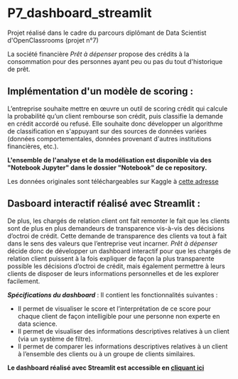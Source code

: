# P7_dashboard_streamlit
Projet réalisé dans le cadre du parcours diplômant de Data Scientist d'OpenClassrooms (projet n°7)

La société financière *Prêt à dépenser* propose des crédits à la consommation pour des personnes ayant peu ou pas du tout d'historique de prêt.

## **Implémentation d'un modèle de scoring :** 

L’entreprise souhaite mettre en œuvre un outil de scoring crédit qui calcule la probabilité qu’un client rembourse son crédit, puis classifie la demande en crédit accordé ou refusé. Elle souhaite donc développer un algorithme de classification en s'appuyant sur des sources de données variées (données comportementales, données provenant d'autres institutions financières, etc.).

**L'ensemble de l'analyse et de la modélisation est disponible via des "Notebook Jupyter" dans le dossier "Notebook" de ce repository.**

Les données originales sont téléchargeables sur Kaggle à [cette adresse](https://www.kaggle.com/c/home-credit-default-risk/data)


## **Dasboard interactif réalisé avec Streamlit :**

De plus, les chargés de relation client ont fait remonter le fait que les clients sont de plus en plus demandeurs de transparence vis-à-vis des décisions d’octroi de crédit. Cette demande de transparence des clients va tout à fait dans le sens des valeurs que l’entreprise veut incarner. *Prêt à dépenser* décide donc de développer un dashboard interactif pour que les chargés de relation client puissent à la fois expliquer de façon la plus transparente possible les décisions d’octroi de crédit, mais également permettre à leurs clients de disposer de leurs informations personnelles et de les explorer facilement.

*__Spécifications du dashboard__* : Il contient les fonctionnalités suivantes :

- Il permet de visualiser le score et l’interprétation de ce score pour chaque client de façon intelligible pour une personne non experte en data science.
- Il permet de visualiser des informations descriptives relatives à un client (via un système de filtre).
- Il permet de comparer les informations descriptives relatives à un client à l’ensemble des clients ou à un groupe de clients similaires.

**Le dashboard réalisé avec Streamlit est accessible en [cliquant ici](https://dashboard-streamlit-p7.herokuapp.com/)**
